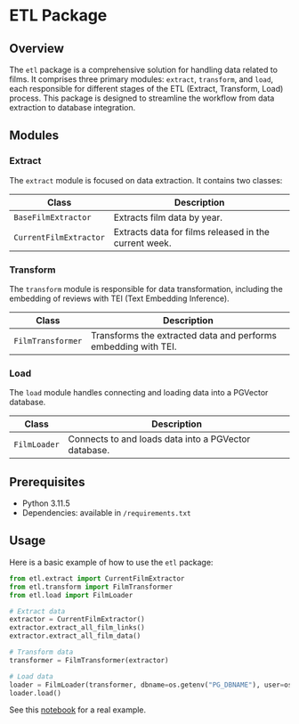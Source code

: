 
# ETL Package

## Overview

The `etl` package is a comprehensive solution for handling data related to films. It comprises three primary modules: `extract`, `transform`, and `load`, each responsible for different stages of the ETL (Extract, Transform, Load) process. This package is designed to streamline the workflow from data extraction to database integration.

## Modules

### Extract
The `extract` module is focused on data extraction. It contains two classes:

| Class                 | Description                                                  |
| --------------------- | ------------------------------------------------------------ |
| `BaseFilmExtractor`   | Extracts film data by year.                                  |
| `CurrentFilmExtractor`| Extracts data for films released in the current week.        |

### Transform
The `transform` module is responsible for data transformation, including the embedding of reviews with TEI (Text Embedding Inference).

| Class           | Description                                     |
| --------------- | ----------------------------------------------- |
| `FilmTransformer` | Transforms the extracted data and performs embedding with TEI. |

### Load
The `load` module handles connecting and loading data into a PGVector database.

| Class        | Description                                      |
| ------------ | ------------------------------------------------ |
| `FilmLoader` | Connects to and loads data into a PGVector database. |

## Prerequisites
- Python 3.11.5
- Dependencies: available in `/requirements.txt`

## Usage

Here is a basic example of how to use the `etl` package:

```python
from etl.extract import CurrentFilmExtractor
from etl.transform import FilmTransformer
from etl.load import FilmLoader

# Extract data
extractor = CurrentFilmExtractor()
extractor.extract_all_film_links()
extractor.extract_all_film_data()

# Transform data
transformer = FilmTransformer(extractor)

# Load data
loader = FilmLoader(transformer, dbname=os.getenv("PG_DBNAME"), user=os.getenv("PG_USER"), password=os.getenv("PG_DBPASSWORD"), host=os.getenv("PG_HOSTNAME"), port=os.getenv("PG_HPORT"))
loader.load()
```
See this [notebook](https://github.com/ilanaliouchouche/senscritique-weeklyreal-database/blob/main/example.ipynb) for a real example.
